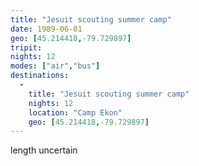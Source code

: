 ```yaml
---
title: "Jesuit scouting summer camp"
date: 1989-06-01
geo: [45.214418,-79.729897]
tripit:
nights: 12
modes: ["air","bus"]
destinations:
  -
    title: "Jesuit scouting summer camp"
    nights: 12
    location: "Camp Ekon"
    geo: [45.214418,-79.729897]
---
```


length uncertain
